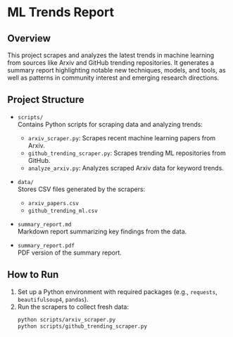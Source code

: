 # ML Trends Report

## Overview

This project scrapes and analyzes the latest trends in machine learning from sources like Arxiv and GitHub trending repositories. It generates a summary report highlighting notable new techniques, models, and tools, as well as patterns in community interest and emerging research directions.

## Project Structure

- `scripts/`  
  Contains Python scripts for scraping data and analyzing trends:
  - `arxiv_scraper.py`: Scrapes recent machine learning papers from Arxiv.
  - `github_trending_scraper.py`: Scrapes trending ML repositories from GitHub.
  - `analyze_arxiv.py`: Analyzes scraped Arxiv data for keyword trends.

- `data/`  
  Stores CSV files generated by the scrapers:
  - `arxiv_papers.csv`
  - `github_trending_ml.csv`

- `summary_report.md`  
  Markdown report summarizing key findings from the data.

- `summary_report.pdf`  
  PDF version of the summary report.

## How to Run

1. Set up a Python environment with required packages (e.g., `requests`, `beautifulsoup4`, `pandas`).
2. Run the scrapers to collect fresh data:
   ```bash
   python scripts/arxiv_scraper.py
   python scripts/github_trending_scraper.py
